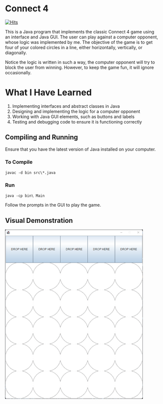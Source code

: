 # Connect 4

[![Hits](https://hits.sh/github.com/vmsaif/connect4Game.svg?label=Visits&color=100b75)](https://hits.sh/github.com/vmsaif/connect4Game/)

This is a Java program that implements the classic Connect 4 game using an interface and Java GUI. The user can play against a computer opponent, whose logic was implemented by me. The objective of the game is to get four of your colored circles in a line, either horizontally, vertically, or diagonally.

Notice the logic is written in such a way, the computer opponent will try to block the user from winning. However, to keep the game fun, it will ignore occasionally. 

# What I Have Learned
1. Implementing interfaces and abstract classes in Java
2. Designing and implementing the logic for a computer opponent
3. Working with Java GUI elements, such as buttons and labels
4. Testing and debugging code to ensure it is functioning correctly

## Compiling and Running
Ensure that you have the latest version of Java installed on your computer.
### To Compile
    javac -d bin src\*.java
### Run
    java -cp bin\ Main

Follow the prompts in the GUI to play the game.

## Visual Demonstration

<img src="/connect4.gif" width="450" height="550"/>

